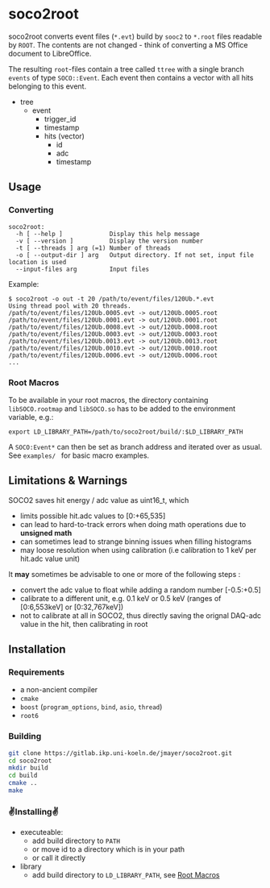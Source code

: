 # soco2root

soco2root converts event files (`*.evt`) build by `sooc2` to `*.root` files readable by `ROOT`.
The contents are not changed - think of converting a MS Office document to LibreOffice.

The resulting `root`-files contain a tree called `ttree` with a single branch `events` of type `SOCO::Event`.
Each event then contains a vector with all hits belonging to this event.

- tree
    - event
        - trigger_id
        - timestamp
        - hits (vector)
            - id
            - adc
            - timestamp


## Usage

### Converting

```
soco2root:
  -h [ --help ]             Display this help message
  -v [ --version ]          Display the version number
  -t [ --threads ] arg (=1) Number of threads
  -o [ --output-dir ] arg   Output directory. If not set, input file location is used
  --input-files arg         Input files
```

Example:
```
$ soco2root -o out -t 20 /path/to/event/files/120Ub.*.evt
Using thread pool with 20 threads.
/path/to/event/files/120Ub.0005.evt -> out/120Ub.0005.root
/path/to/event/files/120Ub.0001.evt -> out/120Ub.0001.root
/path/to/event/files/120Ub.0008.evt -> out/120Ub.0008.root
/path/to/event/files/120Ub.0003.evt -> out/120Ub.0003.root
/path/to/event/files/120Ub.0013.evt -> out/120Ub.0013.root
/path/to/event/files/120Ub.0010.evt -> out/120Ub.0010.root
/path/to/event/files/120Ub.0006.evt -> out/120Ub.0006.root
...
```

### Root Macros
To be available in your root macros, the directory containing `libSOCO.rootmap` and `libSOCO.so` has to be added to the 
environment variable, e.g.:

`export LD_LIBRARY_PATH=/path/to/soco2root/build/:$LD_LIBRARY_PATH`

A `SOCO:Event*` can then be set as branch address and iterated over as usual. See `examples/ ` for basic macro examples.


## Limitations & Warnings

SOCO2 saves hit energy / adc value as uint16_t, which 
- limits possible hit.adc values to [0:+65,535]
- can lead to hard-to-track errors when doing math operations due to **unsigned math**
- can sometimes lead to strange binning issues when filling histograms
- may loose resolution when using calibration (i.e calibration to 1 keV per hit.adc value unit) 

It **may** sometimes be advisable to one or more of the following steps :
- convert the adc value to float while adding a random number [-0.5:+0.5]
- calibrate to a different unit, e.g. 0.1 keV or 0.5 keV (ranges of [0:6,553keV] or [0:32,767keV]) 
- not to calibrate at all in SOCO2, thus directly saving the orignal DAQ-adc value in the hit, then calibrating in root 

## Installation

### Requirements
- a non-ancient compiler
- `cmake`
- `boost` (`program_options`, `bind`, `asio`, `thread`)
- `root6`

### Building
```sh
git clone https://gitlab.ikp.uni-koeln.de/jmayer/soco2root.git
cd soco2root
mkdir build
cd build
cmake ..
make
```

### ✌Installing✌
- executeable:
    - add build directory to `PATH`
    - or move id to a directory which is in your path
    - or call it directly 
- library
    - add build directory to `LD_LIBRARY_PATH`, see [Root Macros](#root-macros)
